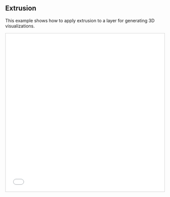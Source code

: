 ## Extrusion

This example shows how to apply extrusion to a layer for generating 3D visualizations.

<iframe src="../extrusion.html" style="border: 1px solid #cfcfcf; width: 100%;height:500px" title="Extrusion"/>

```html
{{readFile "extrusion.html"}}
```
